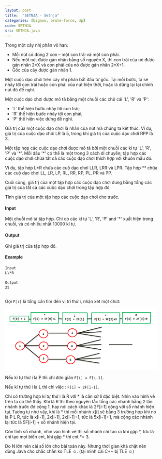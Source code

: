 ```yaml
---
layout: post
title:  "SETNJA - Setnja"
categories: [bignum, brute-force, dp]
code: SETNJA
src: SETNJA.java
---
```



Trong một cây nhị phân vô hạn:

*   Mỗi nút có đúng 2 con – một con trái và một con phải.
*   Nếu một nút được gán nhãn bằng số nguyên X, thì con trái của nó được gán nhãn 2\*X và con phải của nó được gán nhãn 2\*X+1.
*   Gốc của cây được gán nhãn 1.

Một cuộc dạo chơi trên cây nhị phân bắt đầu từ gốc. Tại mỗi bước, ta sẽ nhảy tới con trái hoặc con phải của nút hiện thời, hoặc là dừng lại tại chính nút đó để nghỉ.

Một cuộc dạo chơi được mô tả bằng một chuỗi các chữ cái 'L', 'R' và 'P':

*   'L' thể hiện bước nhảy tới con trái;
*   'R' thể hiện bước nhảy tới con phải;
*   'P' thể hiện việc dừng để nghỉ.

Giá trị của một cuộc dạo chơi là nhãn của nút mà chúng ta kết thúc. Ví dụ, giá trị của cuộc dạo chơi LR là 5, trong khi giá trị của cuộc dạo chơi RPP là 3.

Một tập hợp các cuộc dạo chơi được mô tả bởi một chuỗi các kí tự 'L', 'R', 'P' và '\*'. Mỗi dấu '\*' có thể là một trong 3 cách di chuyển; tập hợp các cuộc dạo chơi chứa tất cả các cuộc dạo chơi thích hợp với khuôn mẫu đó.

Ví dụ, tập hợp L\*R chứa các cuộ dạo chơi LLR, LRR và LPR. Tập hợp \*\* chứa các cuộ dạo chơi LL, LR, LP, RL, RR, RP, PL, PR và PP.

Cuối cùng, giá trị của một tập hợp các cuộc dạo chơi đúng bằng tổng các giá trị của tất cả các cuộc dạo chơi trong tập hợp đó.

Tính giá trị của một tập hợp các cuộc dạo chơi cho trước.

#### Input

Một chuỗi mô tả tập hợp. Chỉ có các kí tự 'L', 'R', 'P' and '\*' xuất hiện trong chuỗi, và có nhiều nhất 10000 kí tự.

#### Output

Ghi giá trị của tập hợp đó.

#### Example

```
Input
L\*R

Output
25


```

<!--more-->



Gọi `F[i]` là tổng cần tìm đến vị trí thứ i, nhận xét một chút:

<img src="/static/img/posts/SETNJA.jpg">

Nếu kí tự thứ i là P thì chỉ đơn giản `F[i] = F[i-1]`.

Nếu kí tự thứ i là L thì chỉ việc : `F[i] = 2F[i-1]`.

Chi có trường hợp kí tự thứ i là R với * là cần xử lí đặc biệt. Nhìn vào hình vẽ trên ta có thể thấy. Khi là R thì theo nguyên tắc tổng các nhánh bằng 2 lần nhánh trước đó cộng 1, hay nói cách khác là 2F[i-1] cộng với số nhánh hiện tại. Tương tự như vậy, khi là * thì mỗi nhánh x[i] sẽ bằng 3 trường hợp khi nó là P L R, tức là x[i-1], 2x[i-1], 2x[i-1]+1, tức là 5x[i-1]+1, mà cộng các nhánh lại tức là 5F[i-1] + số nhánh hiện tại. 

Còn tính số nhánh, nhìn vào hình vẽ thì số nhánh chỉ tạo ra khi gặp *, tức là chỉ tạo mọt biến cnt, khi gặp * thì cnt *= 3.

Do N lớn nên cài số lớn cho bài toán này. Nhưng thời gian khá chặt nên dùng Java cho chắc chắn ko TLE ☺. (tại mình cài C++ bị TLE ☺)
